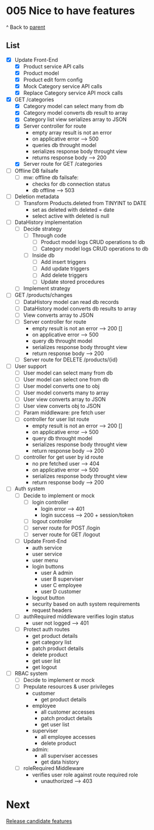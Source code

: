 # 005 Nice to have features

^ Back to [parent](./001-planification.md)

## List

- [x] Update Front-End
  - [x] Product service API calls
  - [x] Product model
  - [x] Product edit form config
  - [x] Mock Category service API calls
  - [x] Replace Category service API mock calls

- [x] GET /categories
  - [x] Category model can select many from db
  - [x] Category model converts db result to array
  - [x] Category list view serializes array to JSON
  - [x] Server controller for route
    - empty array result is not an error
    - on applicative error --> 500
    - queries db throught model
    - serializes response body throught view
    - returns response body --> 200
  - [x] Server route for GET /categories

- [ ] Offline DB failsafe
  - [ ] mw: offline db failsafe: 
    - checks for db connection status
    - db offline --> 503

- [ ] Deletion metadata
  - [ ] Transform Products.deleted from TINYINT to DATE
    - set as deleted with deleted = date
    - select active with deleted is null

- [ ] DataHistory implementation
  - [ ] Decide strategy
    - [ ] Through code
      - [ ] Product model logs CRUD operations to db
      - [ ] Category model logs CRUD operations to db
    - [ ] Inside db
      - [ ] Add insert triggers
      - [ ] Add update triggers
      - [ ] Add delete triggers
      - [ ] Update stored procedures
  - [ ] Implement strategy

- [ ] GET /products/changes
  - [ ] DataHistory model can read db records
  - [ ] DataHistory model converts db results to array
  - [ ] View converts array to JSON
  - [ ] Server controller for route
    - empty result is not an error --> 200 []
    - on applicative error --> 500
    - query db throught model
    - serializes response body throught view
    - return response body --> 200
  - [ ] Server route for DELETE /products/{id}

- [ ] User support
  - [ ] User model can select many from db
  - [ ] User model can select one from db
  - [ ] User model converts one to obj
  - [ ] User model converts many to array
  - [ ] User view converts array to JSON
  - [ ] User view converts obj to JSON
  - [ ] Param middleware: pre fetch user
  - [ ] controller for user list route
    - empty result is not an error --> 200 []
    - on applicative error --> 500
    - query db throught model
    - serializes response body throught view
    - return response body --> 200
  - [ ] controller for get user by id route
    - no pre fetched user --> 404
    - on applicative error --> 500
    - serializes response body throught view
    - return response body --> 200

- [ ] Auth system
  - [ ] Decide to implement or mock
    - [ ] login controller
        - login error --> 401
        - login success --> 200 + session/token
    - [ ] logout controller
    - [ ] server route for POST /login
    - [ ] server route for GET /logout
  - [ ] Update Front-End
    - auth service
    - user service
    - user menu
    - login buttons
      - user A admin
      - user B superviser 
      - user C employee
      - user D customer
    - logout button
    - security based on auth system requirements
    - request headers
  - [ ] authRequired middleware verifies login status
    - user not logged --> 401
  - [ ] Protect auth routes
    - get product details
    - get category list
    - patch product details
    - delete product
    - get user list
    - get logout

- [ ] RBAC system
  - [ ] Decide to implement or mock
  - [ ] Prepulate resources & user privileges
    - customer
      - get product details
    - employee
      - all customer accesses
      - patch product details
      - get user list
    - superviser
      - all employee accesses
      - delete product
    - admin:
      - all superviser accesses
      - get data history
  - [ ] roleRequired Middleware 
    - verifies user role against route required role
      - unauthorized --> 403

# Next

[Release candidate features](./006-release-candidate.md)